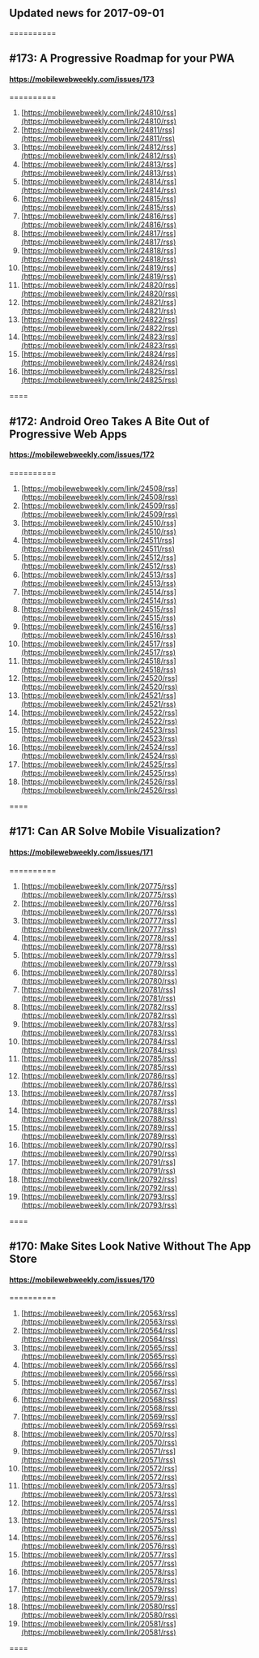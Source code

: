 ## Updated news for 2017-09-01 

==========
## #173: A Progressive Roadmap for your PWA
#### https://mobilewebweekly.com/issues/173

==========
  1. [https://mobilewebweekly.com/link/24810/rss](https://mobilewebweekly.com/link/24810/rss) 
  2. [https://mobilewebweekly.com/link/24811/rss](https://mobilewebweekly.com/link/24811/rss) 
  3. [https://mobilewebweekly.com/link/24812/rss](https://mobilewebweekly.com/link/24812/rss) 
  4. [https://mobilewebweekly.com/link/24813/rss](https://mobilewebweekly.com/link/24813/rss) 
  6. [https://mobilewebweekly.com/link/24814/rss](https://mobilewebweekly.com/link/24814/rss) 
  7. [https://mobilewebweekly.com/link/24815/rss](https://mobilewebweekly.com/link/24815/rss) 
  8. [https://mobilewebweekly.com/link/24816/rss](https://mobilewebweekly.com/link/24816/rss) 
  9. [https://mobilewebweekly.com/link/24817/rss](https://mobilewebweekly.com/link/24817/rss) 
  10. [https://mobilewebweekly.com/link/24818/rss](https://mobilewebweekly.com/link/24818/rss) 
  11. [https://mobilewebweekly.com/link/24819/rss](https://mobilewebweekly.com/link/24819/rss) 
  12. [https://mobilewebweekly.com/link/24820/rss](https://mobilewebweekly.com/link/24820/rss) 
  13. [https://mobilewebweekly.com/link/24821/rss](https://mobilewebweekly.com/link/24821/rss) 
  14. [https://mobilewebweekly.com/link/24822/rss](https://mobilewebweekly.com/link/24822/rss) 
  15. [https://mobilewebweekly.com/link/24823/rss](https://mobilewebweekly.com/link/24823/rss) 
  16. [https://mobilewebweekly.com/link/24824/rss](https://mobilewebweekly.com/link/24824/rss) 
  17. [https://mobilewebweekly.com/link/24825/rss](https://mobilewebweekly.com/link/24825/rss) 

====
## #172: Android Oreo Takes A Bite Out of Progressive Web Apps
#### https://mobilewebweekly.com/issues/172

==========
  1. [https://mobilewebweekly.com/link/24508/rss](https://mobilewebweekly.com/link/24508/rss) 
  2. [https://mobilewebweekly.com/link/24509/rss](https://mobilewebweekly.com/link/24509/rss) 
  3. [https://mobilewebweekly.com/link/24510/rss](https://mobilewebweekly.com/link/24510/rss) 
  4. [https://mobilewebweekly.com/link/24511/rss](https://mobilewebweekly.com/link/24511/rss) 
  6. [https://mobilewebweekly.com/link/24512/rss](https://mobilewebweekly.com/link/24512/rss) 
  7. [https://mobilewebweekly.com/link/24513/rss](https://mobilewebweekly.com/link/24513/rss) 
  8. [https://mobilewebweekly.com/link/24514/rss](https://mobilewebweekly.com/link/24514/rss) 
  9. [https://mobilewebweekly.com/link/24515/rss](https://mobilewebweekly.com/link/24515/rss) 
  10. [https://mobilewebweekly.com/link/24516/rss](https://mobilewebweekly.com/link/24516/rss) 
  11. [https://mobilewebweekly.com/link/24517/rss](https://mobilewebweekly.com/link/24517/rss) 
  12. [https://mobilewebweekly.com/link/24518/rss](https://mobilewebweekly.com/link/24518/rss) 
  13. [https://mobilewebweekly.com/link/24520/rss](https://mobilewebweekly.com/link/24520/rss) 
  14. [https://mobilewebweekly.com/link/24521/rss](https://mobilewebweekly.com/link/24521/rss) 
  15. [https://mobilewebweekly.com/link/24522/rss](https://mobilewebweekly.com/link/24522/rss) 
  16. [https://mobilewebweekly.com/link/24523/rss](https://mobilewebweekly.com/link/24523/rss) 
  18. [https://mobilewebweekly.com/link/24524/rss](https://mobilewebweekly.com/link/24524/rss) 
  19. [https://mobilewebweekly.com/link/24525/rss](https://mobilewebweekly.com/link/24525/rss) 
  20. [https://mobilewebweekly.com/link/24526/rss](https://mobilewebweekly.com/link/24526/rss) 

====
## #171: Can AR Solve Mobile Visualization?
#### https://mobilewebweekly.com/issues/171

==========
  1. [https://mobilewebweekly.com/link/20775/rss](https://mobilewebweekly.com/link/20775/rss) 
  2. [https://mobilewebweekly.com/link/20776/rss](https://mobilewebweekly.com/link/20776/rss) 
  3. [https://mobilewebweekly.com/link/20777/rss](https://mobilewebweekly.com/link/20777/rss) 
  4. [https://mobilewebweekly.com/link/20778/rss](https://mobilewebweekly.com/link/20778/rss) 
  5. [https://mobilewebweekly.com/link/20779/rss](https://mobilewebweekly.com/link/20779/rss) 
  7. [https://mobilewebweekly.com/link/20780/rss](https://mobilewebweekly.com/link/20780/rss) 
  8. [https://mobilewebweekly.com/link/20781/rss](https://mobilewebweekly.com/link/20781/rss) 
  9. [https://mobilewebweekly.com/link/20782/rss](https://mobilewebweekly.com/link/20782/rss) 
  10. [https://mobilewebweekly.com/link/20783/rss](https://mobilewebweekly.com/link/20783/rss) 
  11. [https://mobilewebweekly.com/link/20784/rss](https://mobilewebweekly.com/link/20784/rss) 
  12. [https://mobilewebweekly.com/link/20785/rss](https://mobilewebweekly.com/link/20785/rss) 
  13. [https://mobilewebweekly.com/link/20786/rss](https://mobilewebweekly.com/link/20786/rss) 
  14. [https://mobilewebweekly.com/link/20787/rss](https://mobilewebweekly.com/link/20787/rss) 
  15. [https://mobilewebweekly.com/link/20788/rss](https://mobilewebweekly.com/link/20788/rss) 
  16. [https://mobilewebweekly.com/link/20789/rss](https://mobilewebweekly.com/link/20789/rss) 
  17. [https://mobilewebweekly.com/link/20790/rss](https://mobilewebweekly.com/link/20790/rss) 
  19. [https://mobilewebweekly.com/link/20791/rss](https://mobilewebweekly.com/link/20791/rss) 
  20. [https://mobilewebweekly.com/link/20792/rss](https://mobilewebweekly.com/link/20792/rss) 
  21. [https://mobilewebweekly.com/link/20793/rss](https://mobilewebweekly.com/link/20793/rss) 

====
## #170: Make Sites Look Native Without The App Store
#### https://mobilewebweekly.com/issues/170

==========
  1. [https://mobilewebweekly.com/link/20563/rss](https://mobilewebweekly.com/link/20563/rss) 
  2. [https://mobilewebweekly.com/link/20564/rss](https://mobilewebweekly.com/link/20564/rss) 
  3. [https://mobilewebweekly.com/link/20565/rss](https://mobilewebweekly.com/link/20565/rss) 
  4. [https://mobilewebweekly.com/link/20566/rss](https://mobilewebweekly.com/link/20566/rss) 
  6. [https://mobilewebweekly.com/link/20567/rss](https://mobilewebweekly.com/link/20567/rss) 
  7. [https://mobilewebweekly.com/link/20568/rss](https://mobilewebweekly.com/link/20568/rss) 
  8. [https://mobilewebweekly.com/link/20569/rss](https://mobilewebweekly.com/link/20569/rss) 
  9. [https://mobilewebweekly.com/link/20570/rss](https://mobilewebweekly.com/link/20570/rss) 
  10. [https://mobilewebweekly.com/link/20571/rss](https://mobilewebweekly.com/link/20571/rss) 
  11. [https://mobilewebweekly.com/link/20572/rss](https://mobilewebweekly.com/link/20572/rss) 
  12. [https://mobilewebweekly.com/link/20573/rss](https://mobilewebweekly.com/link/20573/rss) 
  13. [https://mobilewebweekly.com/link/20574/rss](https://mobilewebweekly.com/link/20574/rss) 
  14. [https://mobilewebweekly.com/link/20575/rss](https://mobilewebweekly.com/link/20575/rss) 
  15. [https://mobilewebweekly.com/link/20576/rss](https://mobilewebweekly.com/link/20576/rss) 
  17. [https://mobilewebweekly.com/link/20577/rss](https://mobilewebweekly.com/link/20577/rss) 
  18. [https://mobilewebweekly.com/link/20578/rss](https://mobilewebweekly.com/link/20578/rss) 
  19. [https://mobilewebweekly.com/link/20579/rss](https://mobilewebweekly.com/link/20579/rss) 
  20. [https://mobilewebweekly.com/link/20580/rss](https://mobilewebweekly.com/link/20580/rss) 
  21. [https://mobilewebweekly.com/link/20581/rss](https://mobilewebweekly.com/link/20581/rss) 

====
